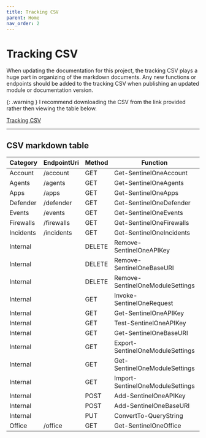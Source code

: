 ```yaml
---
title: Tracking CSV
parent: Home
nav_order: 2
---
```


# Tracking CSV

When updating the documentation for this project, the tracking CSV plays a huge part in organizing of the markdown documents. Any new functions or endpoints should be added to the tracking CSV when publishing an updated module or documentation version.

{: .warning }
I recommend downloading the CSV from the link provided rather then viewing the table below.

[Tracking CSV](https://github.com/Celerium/SentinelOne-PowerShellWrapper/blob/main/docs/Endpoints.csv)

---

## CSV markdown table

|Category |EndpointUri|Method|Function                        |Complete|
|---------|-----------|------|--------------------------------|--------|
|Account  |/account   |GET   |Get-SentinelOneAccount          |YES     |
|Agents   |/agents    |GET   |Get-SentinelOneAgents           |YES     |
|Apps     |/apps      |GET   |Get-SentinelOneApps             |YES     |
|Defender |/defender  |GET   |Get-SentinelOneDefender         |YES     |
|Events   |/events    |GET   |Get-SentinelOneEvents           |YES     |
|Firewalls|/firewalls |GET   |Get-SentinelOneFirewalls        |YES     |
|Incidents|/incidents |GET   |Get-SentinelOneIncidents        |YES     |
|Internal |           |DELETE|Remove-SentinelOneAPIKey        |YES     |
|Internal |           |DELETE|Remove-SentinelOneBaseURI       |YES     |
|Internal |           |DELETE|Remove-SentinelOneModuleSettings|YES     |
|Internal |           |GET   |Invoke-SentinelOneRequest               |YES     |
|Internal |           |GET   |Get-SentinelOneAPIKey           |YES     |
|Internal |           |GET   |Test-SentinelOneAPIKey          |YES     |
|Internal |           |GET   |Get-SentinelOneBaseURI          |YES     |
|Internal |           |GET   |Export-SentinelOneModuleSettings|YES     |
|Internal |           |GET   |Get-SentinelOneModuleSettings   |YES     |
|Internal |           |GET   |Import-SentinelOneModuleSettings|YES     |
|Internal |           |POST  |Add-SentinelOneAPIKey           |YES     |
|Internal |           |POST  |Add-SentinelOneBaseURI          |YES     |
|Internal |           |PUT   |ConvertTo-QueryString           |YES     |
|Office   |/office    |GET   |Get-SentinelOneOffice           |YES     |
